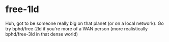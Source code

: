 # free-1ld

Huh, got to be someone really big on that planet (or on a local network). Go try bphd/free-2ld if you're more of a WAN person (more realistically bphd/free-3ld in that dense world)
